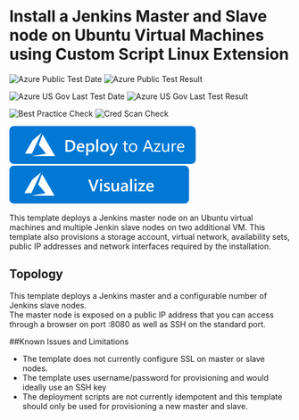 # Install a Jenkins Master and Slave node on Ubuntu Virtual Machines using Custom Script Linux Extension

![Azure Public Test Date](https://azurequickstartsservice.blob.core.windows.net/badges/jenkins-on-ubuntu/PublicLastTestDate.svg)
![Azure Public Test Result](https://azurequickstartsservice.blob.core.windows.net/badges/jenkins-on-ubuntu/PublicDeployment.svg)

![Azure US Gov Last Test Date](https://azurequickstartsservice.blob.core.windows.net/badges/jenkins-on-ubuntu/FairfaxLastTestDate.svg)
![Azure US Gov Last Test Result](https://azurequickstartsservice.blob.core.windows.net/badges/jenkins-on-ubuntu/FairfaxDeployment.svg)

![Best Practice Check](https://azurequickstartsservice.blob.core.windows.net/badges/jenkins-on-ubuntu/BestPracticeResult.svg)
![Cred Scan Check](https://azurequickstartsservice.blob.core.windows.net/badges/jenkins-on-ubuntu/CredScanResult.svg)

[![Deploy To Azure](https://raw.githubusercontent.com/Azure/azure-quickstart-templates/master/1-CONTRIBUTION-GUIDE/images/deploytoazure.svg?sanitize=true)](https://portal.azure.com/#create/Microsoft.Template/uri/https%3A%2F%2Fraw.githubusercontent.com%2FAzure%2Fazure-quickstart-templates%2Fmaster%2Fjenkins-on-ubuntu%2Fazuredeploy.json)
[![Visualize](https://raw.githubusercontent.com/Azure/azure-quickstart-templates/master/1-CONTRIBUTION-GUIDE/images/visualizebutton.svg?sanitize=true)](http://armviz.io/#/?load=https%3A%2F%2Fraw.githubusercontent.com%2FAzure%2Fazure-quickstart-templates%2Fmaster%2Fjenkins-on-ubuntu%2Fazuredeploy.json)

This template deploys a Jenkins master node on an Ubuntu virtual machines and
multiple Jenkin slave nodes on two additional VM. This template also provisions
a storage account, virtual network, availability sets, public IP addresses and
network interfaces required by the installation.

## Topology

This template deploys a Jenkins master and a configurable number of Jenkins
slave nodes.  
The master node is exposed on a public IP address that you can access through a
browser on port :8080 as well as SSH on the standard port.

##Known Issues and Limitations

- The template does not currently configure SSL on master or slave nodes.
- The template uses username/password for provisioning and would ideally use an
  SSH key
- The deployment scripts are not currently idempotent and this template should
  only be used for provisioning a new master and slave.
